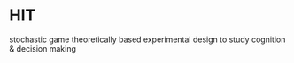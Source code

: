# HIT
stochastic game theoretically based experimental design to study cognition &amp; decision making
